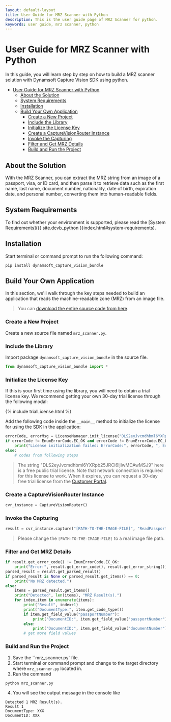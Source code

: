 ```yaml
---
layout: default-layout
title: User Guide for MRZ Scanner with Python
description: This is the user guide page of MRZ Scanner for python.
keywords: user guide, mrz scanner, python
---
```


# User Guide for MRZ Scanner with Python

In this guide, you will learn step by step on how to build a MRZ scanner solution with Dynamsoft Capture Vision SDK using python.

- [User Guide for MRZ Scanner with Python](#user-guide-for-mrz-scanner-with-python)
  - [About the Solution](#about-the-solution)
  - [System Requirements](#system-requirements)
  - [Installation](#installation)
  - [Build Your Own Application](#build-your-own-application)
    - [Create a New Project](#create-a-new-project)
    - [Include the Library](#include-the-library)
    - [Initialize the License Key](#initialize-the-license-key)
    - [Create a CaptureVisionRouter Instance](#create-a-capturevisionrouter-instance)
    - [Invoke the Capturing](#invoke-the-capturing)
    - [Filter and Get MRZ Details](#filter-and-get-mrz-details)
    - [Build and Run the Project](#build-and-run-the-project)


## About the Solution

With the MRZ Scanner, you can extract the MRZ string from an image of a passport, visa, or ID card, and then parse it to retrieve data such as the first name, last name, document number, nationality, date of birth, expiration date, and personal number, converting them into human-readable fields.

## System Requirements

To find out whether your environment is supported, please read the [System Requirements]({{ site.dcvb_python }}index.html#system-requirements).

## Installation

Start terminal or command prompt to run the following command:

```
pip install dynamsoft_capture_vision_bundle
```

## Build Your Own Application

In this section, we'll walk through the key steps needed to build an application that reads the machine-readable zone (MRZ) from an image file.

> You can <a href="https://github.com/Dynamsoft/capture-vision-python-samples/blob/main/Samples/mrz_scanner.py" target="_blank">download the entire source code from here</a>.

### Create a New Project

Create a new source file named `mrz_scanner.py`.

### Include the Library

Import package `dynamsoft_capture_vision_bundle` in the source file.

```python
from dynamsoft_capture_vision_bundle import *
```

### Initialize the License Key

If this is your first time using the library, you will need to obtain a trial license key. We recommend getting your own 30-day trial license through the following modal:

{% include trialLicense.html %}

Add the following code inside the `__main__` method to initialize the license for using the SDK in the application:

```python
errorCode, errorMsg = LicenseManager.init_license("DLS2eyJvcmdhbml6YXRpb25JRCI6IjIwMDAwMSJ9")
if errorCode != EnumErrorCode.EC_OK and errorCode != EnumErrorCode.EC_LICENSE_CACHE_USED:
    print("License initialization failed: ErrorCode:", errorCode, ", ErrorString:", errorMsg)
else:
    # codes from following steps
```

> The string "DLS2eyJvcmdhbml6YXRpb25JRCI6IjIwMDAwMSJ9" here is a free public trial license. Note that network connection is required for this license to work. When it expires, you can request a 30-day free trial license from the <a href="https://www.dynamsoft.com/customer/license/trialLicense?utm_source=guide&product=mrz&package=python" target="_blank">Customer Portal</a>.

### Create a CaptureVisionRouter Instance

```python
cvr_instance = CaptureVisionRouter()
```

### Invoke the Capturing

```python
result = cvr_instance.capture("[PATH-TO-THE-IMAGE-FILE]", "ReadPassportAndId")
```

> Please change the `[PATH-TO-THE-IMAGE-FILE]` to a real image file path.

### Filter and Get MRZ Details

```python
if result.get_error_code() != EnumErrorCode.EC_OK:
    print("Error:", result.get_error_code(), result.get_error_string())
parsed_result = result.get_parsed_result()
if parsed_result is None or parsed_result.get_items() == 0:
    print("No MRZ detected.")
else:
    items = parsed_result.get_items()
    print("Detected", len(items), "MRZ Result(s).")
    for index,item in enumerate(items):
        print("Result", index+1)
        print("DocumentType:", item.get_code_type())
        if item.get_field_value("passportNumber"):
            print("DocumentID:", item.get_field_value("passportNumber"))
        else:
            print("DocumentID:", item.get_field_value("documentNumber"))
        # get more field values
```

### Build and Run the Project

1. Save the ``mrz_scanner.py` file.
2. Start terminal or command prompt and change to the target directory where `mrz_scanner.py` located in.
3. Run the command

```
python mrz_scanner.py
```

4. You will see the output message in the console like

```
Detected 1 MRZ Result(s).
Result 1
DocumentType: XXX
DocumentID: XXX
```

